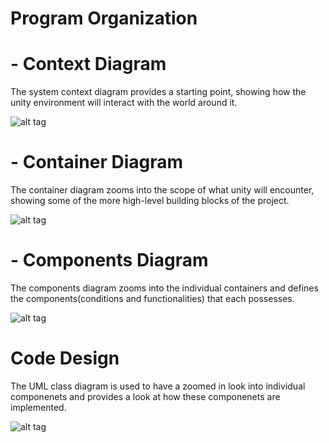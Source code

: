 # Program Organization

# - Context Diagram
The system context diagram provides a starting point, showing how the unity environment will interact with the world around it.

![alt tag](https://i.postimg.cc/DwtTHKjK/ES-Context-Diagram.png "Context Diagram")

# - Container Diagram
The container diagram zooms into the scope of what unity will encounter, showing some of the more high-level building blocks of the project.

![alt tag](https://i.postimg.cc/QxTSSGT7/ES-Container-Diagram.png "Container Diagram")

# - Components Diagram
The components diagram zooms into the individual containers and defines the components(conditions and functionalities) that each possesses. 

![alt tag](https://i.postimg.cc/g2p5ZkTj/ES-Component-Diagram.png "Component Diagram")

# Code Design
The UML class diagram is used to have a zoomed in look into individual componenets and provides a look at how these componenets are implemented.

![alt tag](https://i.postimg.cc/rp421Y9F/COP4331-Script-Structure.png "UML Diagram")

